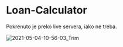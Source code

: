 # Loan-Calculator

Pokrenuto je preko live servera, iako ne treba.

![2021-05-04-10-56-03_Trim](https://user-images.githubusercontent.com/80545806/116981420-bfb96600-acc7-11eb-9f39-a647ae75d682.gif)
